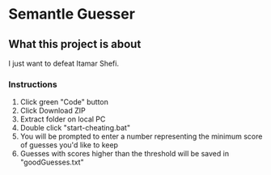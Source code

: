 # Semantle Guesser

## What this project is about
 I just want to defeat Itamar Shefi.

### Instructions

1. Click green "Code" button
2. Click Download ZIP
3. Extract folder on local PC
4. Double click "start-cheating.bat"
5. You will be prompted to enter a number representing the minimum score of guesses you'd like to keep
6. Guesses with scores higher than the threshold will be saved in "goodGuesses.txt"